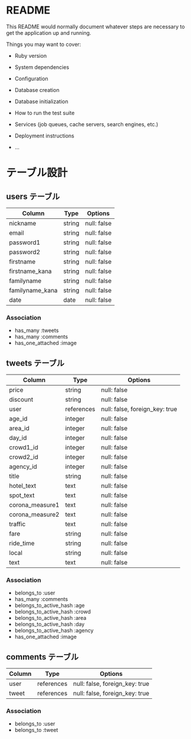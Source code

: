# README

This README would normally document whatever steps are necessary to get the
application up and running.

Things you may want to cover:

* Ruby version

* System dependencies

* Configuration

* Database creation

* Database initialization

* How to run the test suite

* Services (job queues, cache servers, search engines, etc.)

* Deployment instructions

* ...

# テーブル設計

## users テーブル

| Column          | Type   | Options     |
| --------------- | ------ | ----------- |
| nickname        | string | null: false |
| email           | string | null: false |
| password1       | string | null: false |
| password2       | string | null: false |
| firstname       | string | null: false |
| firstname_kana  | string | null: false |
| familyname      | string | null: false |
| familyname_kana | string | null: false |
| date            | date   | null: false |

### Association

- has_many :tweets
- has_many :comments
- has_one_attached :image


## tweets テーブル

| Column         | Type       | Options                        |
| -------------- | ---------- | ------------------------------ |
| price          | string     | null: false                    |
| discount       | string     | null: false                    |
| user           | references | null: false, foreign_key: true |
| age_id         | integer    | null: false                    |
| area_id        | integer    | null: false                    |
| day_id         | integer    | null: false                    |
| crowd1_id      | integer    | null: false                    |
| crowd2_id      | integer    | null: false                    |
| agency_id      | integer    | null: false                    |
| title          | string     | null: false                    |
| hotel_text     | text       | null: false                    |
| spot_text      | text       | null: false                    |
| corona_measure1| text       | null: false                    |
| corona_measure2| text       | null: false                    |
| traffic        | text       | null: false                    |
| fare           | string     | null: false                    |
| ride_time      | string     | null: false                    |
| local          | string     | null: false                    |
| text           | text       | null: false                    |

### Association

- belongs_to :user
- has_many :comments
- belongs_to_active_hash :age
- belongs_to_active_hash :crowd
- belongs_to_active_hash :area
- belongs_to_active_hash :day
- belongs_to_active_hash :agency
- has_one_attached :image


## comments テーブル

| Column | Type       | Options                        |
| ------ | ---------- | ------------------------------ |
| user   | references | null: false, foreign_key: true |
| tweet  | references | null: false, foreign_key: true |

### Association

- belongs_to :user
- belongs_to :tweet




